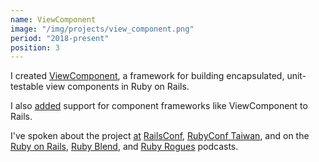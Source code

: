 ```yaml
---
name: ViewComponent
image: "/img/projects/view_component.png"
period: "2018-present"
position: 3
---
```


I created [ViewComponent](https://github.com/github/view_component), a framework for building encapsulated, unit-testable view components in Ruby on Rails.

I also [added](https://github.com/rails/rails/pull/36388) support for component frameworks like ViewComponent to Rails.

I've spoken about the project [at](https://youtu.be/y5Z5a6QdA-M) [RailsConf](https://youtu.be/YVYRus_2KZM), [RubyConf Taiwan](https://www.youtube.com/watch?v=MGAs0QALAiM), and on the [Ruby on Rails](https://5by5.tv/rubyonrails/276), [Ruby Blend](https://www.therubyblend.com/9), and [Ruby Rogues](https://devchat.tv/ruby-rogues/rr-461-rethinking-the-view-layer-with-components-with-joel-hawksley/) podcasts.